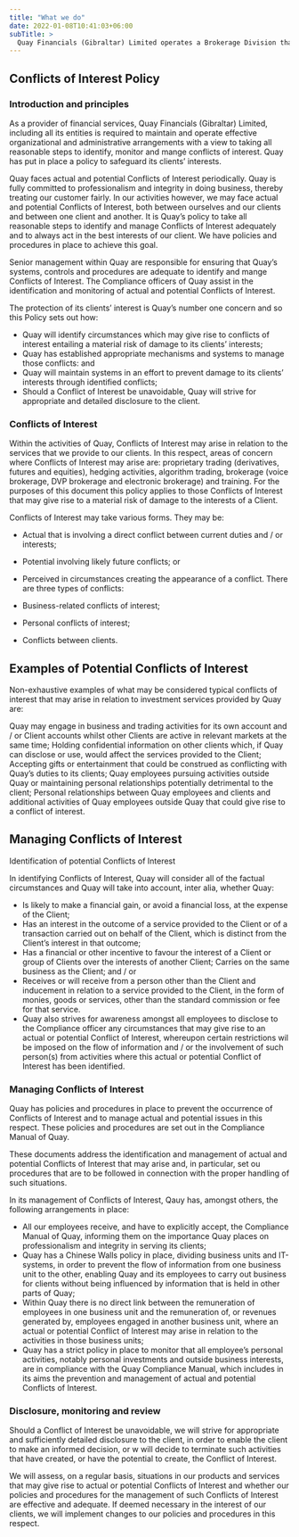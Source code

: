 ```yaml
---
title: "What we do"
date: 2022-01-08T10:41:03+06:00
subTitle: >
  Quay Financials (Gibraltar) Limited operates a Brokerage Division that is Gibraltar’s premier brokerage operation and provides institutions and professional clients with a high quality execution-only service.
---
```


## Conflicts of Interest Policy

### Introduction and principles

As a provider of financial services, Quay Financials (Gibraltar) Limited, including all its entities is required to maintain and operate effective organizational and administrative arrangements with a view to taking all reasonable steps to identify, monitor and mange conflicts of interest. Quay has put in place a policy to safeguard its clients’ interests.

Quay faces actual and potential Conflicts of Interest periodically. Quay is fully committed to professionalism and integrity in doing business, thereby treating our customer fairly. In our activities however, we may face actual and potential Conflicts of Interest, both between ourselves and our clients and between one client and another. It is Quay’s policy to take all reasonable steps to identify and manage Conflicts of Interest adequately and to always act in the best interests of our client. We have policies and procedures in place to achieve this goal.

Senior management within Quay are responsible for ensuring that Quay’s systems, controls and procedures are adequate to identify and mange Conflicts of Interest. The Compliance officers of Quay assist in the identification and monitoring of actual and potential Conflicts of Interest.

The protection of its clients’ interest is Quay’s number one concern and so this Policy sets out how:

- Quay will identify circumstances which may give rise to conflicts of interest entailing a material risk of damage to its clients’ interests;
- Quay has established appropriate mechanisms and systems to manage those conflicts: and
- Quay will maintain systems in an effort to prevent damage to its clients’ interests through identified conflicts;
- Should a Conflict of Interest be unavoidable, Quay will strive for appropriate and detailed disclosure to the client.

### Conflicts of Interest

Within the activities of Quay, Conflicts of Interest may arise in relation to the services that we provide to our clients. In this respect, areas of concern where Conflicts of Interest may arise are: proprietary trading (derivatives, futures and equities), hedging activities, algorithm trading, brokerage (voice brokerage, DVP brokerage and electronic brokerage) and training. For the purposes of this document this policy applies to those Conflicts of Interest that may give rise to a material risk of damage to the interests of a Client.

Conflicts of Interest may take various forms. They may be:

- Actual that is involving a direct conflict between current duties and / or interests;
- Potential involving likely future conflicts; or
- Perceived in circumstances creating the appearance of a conflict.
  There are three types of conflicts:

- Business-related conflicts of interest;
- Personal conflicts of interest;
- Conflicts between clients.

## Examples of Potential Conflicts of Interest

Non-exhaustive examples of what may be considered typical conflicts of interest that may arise in relation to investment services provided by Quay are:

Quay may engage in business and trading activities for its own account and / or Client accounts whilst other Clients are active in relevant markets at the same time;
Holding confidential information on other clients which, if Quay can disclose or use, would affect the services provided to the Client;
Accepting gifts or entertainment that could be construed as conflicting with Quay’s duties to its clients;
Quay employees pursuing activities outside Quay or maintaining personal relationships potentially detrimental to the client;
Personal relationships between Quay employees and clients and additional activities of Quay employees outside Quay that could give rise to a conflict of interest.

## Managing Conflicts of Interest

Identification of potential Conflicts of Interest

In identifying Conflicts of Interest, Quay will consider all of the factual circumstances and Quay will take into account, inter alia, whether Quay:

- Is likely to make a financial gain, or avoid a financial loss, at the expense of the Client;
- Has an interest in the outcome of a service provided to the Client or of a transaction carried out on behalf of the Client, which is distinct from the Client’s interest in that outcome;
- Has a financial or other incentive to favour the interest of a Client or group of Clients over the interests of another Client;
  Carries on the same business as the Client; and / or
- Receives or will receive from a person other than the Client and inducement in relation to a service provided to the Client, in the form of monies, goods or services, other than the standard commission or fee for that service.
- Quay also strives for awareness amongst all employees to disclose to the Compliance officer any circumstances that may give rise to an actual or potential Conflict of Interest, whereupon certain restrictions wil be imposed on the flow of information and / or the involvement of such person(s) from activities where this actual or potential Conflict of Interest has been identified.

### Managing Conflicts of Interest

Quay has policies and procedures in place to prevent the occurrence of Conflicts of Interest and to manage actual and potential issues in this respect. These policies and procedures are set out in the Compliance Manual of Quay.

These documents address the identification and management of actual and potential Conflicts of Interest that may arise and, in particular, set ou procedures that are to be followed in connection with the proper handling of such situations.

In its management of Conflicts of Interest, Qauy has, amongst others, the following arrangements in place:

- All our employees receive, and have to explicitly accept, the Compliance Manual of Quay, informing them on the importance Quay places on professionalism and integrity in serving its clients;
- Quay has a Chinese Walls policy in place, dividing business units and IT-systems, in order to prevent the flow of information from one business unit to the other, enabling Quay and its employees to carry out business for clients without being influenced by information that is held in other parts of Quay;
- Within Quay there is no direct link between the remuneration of employees in one business unit and the remuneration of, or revenues generated by, employees engaged in another business unit, where an actual or potential Conflict of Interest may arise in relation to the activities in those business units;
- Quay has a strict policy in place to monitor that all employee’s personal activities, notably personal investments and outside business interests, are in compliance with the Quay Compliance Manual, which includes in its aims the prevention and management of actual and potential Conflicts of Interest.

### Disclosure, monitoring and review

Should a Conflict of Interest be unavoidable, we will strive for appropriate and sufficiently detailed disclosure to the client, in order to enable the client to make an informed decision, or w will decide to terminate such activities that have created, or have the potential to create, the Conflict of Interest.

We will assess, on a regular basis, situations in our products and services that may give rise to actual or potential Conflicts of Interest and whether our policies and procedures for the management of such Conflicts of Interest are effective and adequate. If deemed necessary in the interest of our clients, we will implement changes to our policies and procedures in this respect.
